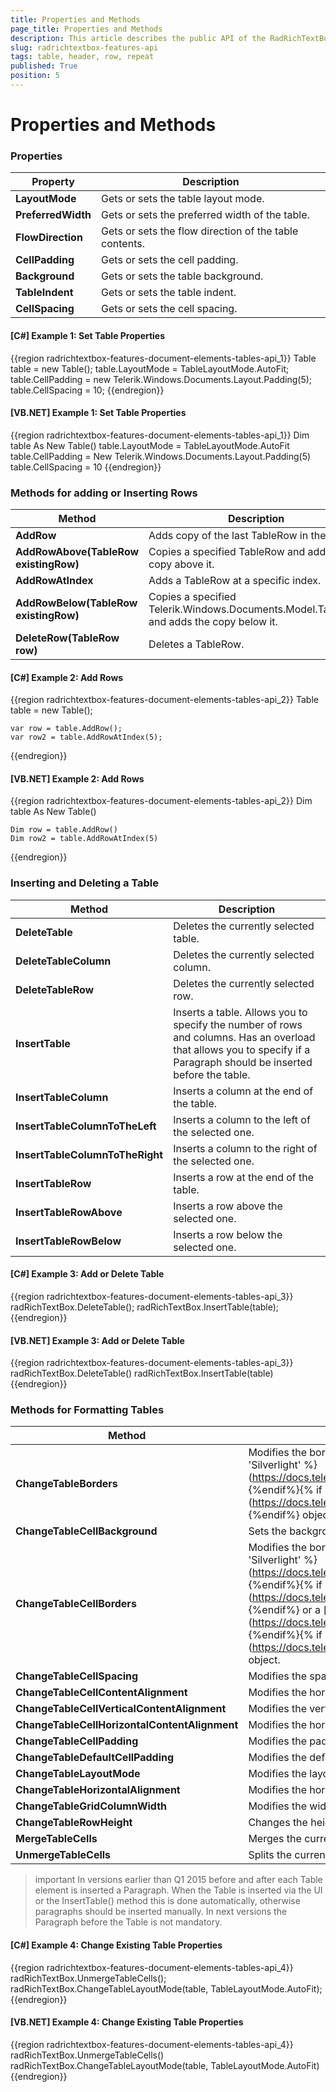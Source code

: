 ```yaml
--- 
title: Properties and Methods
page_title: Properties and Methods
description: This article describes the public API of the RadRichTextBox Table element.
slug: radrichtextbox-features-api
tags: table, header, row, repeat
published: True
position: 5
---
```


# Properties and Methods

### Properties

|__Property__|__Description__|
|---|---|
|__LayoutMode__|Gets or sets the table layout mode.|
|__PreferredWidth__|Gets or sets the preferred width of the table.|
|__FlowDirection__|Gets or sets the flow direction of the table contents.|
|__CellPadding__| Gets or sets the cell padding.|
|__Background__|Gets or sets the table background.|
|__TableIndent__|Gets or sets the table indent.|
|__CellSpacing__|Gets or sets the cell spacing.|

#### __[C#] Example 1: Set Table Properties__

{{region radrichtextbox-features-document-elements-tables-api_1}}
    Table table = new Table();
    table.LayoutMode = TableLayoutMode.AutoFit;
    table.CellPadding = new Telerik.Windows.Documents.Layout.Padding(5);
    table.CellSpacing = 10;
{{endregion}}

#### __[VB.NET] Example 1: Set Table Properties__

{{region radrichtextbox-features-document-elements-tables-api_1}}
    Dim table As New Table()
	table.LayoutMode = TableLayoutMode.AutoFit
	table.CellPadding = New Telerik.Windows.Documents.Layout.Padding(5)
	table.CellSpacing = 10
{{endregion}}

### Methods for adding or Inserting Rows

|__Method__|__Description__|
|---|---|
|__AddRow__|Adds copy of the last TableRow in the table.|
|__AddRowAbove(TableRow existingRow)__|Copies a specified TableRow and adds the copy above it.|
|__AddRowAtIndex__| Adds a TableRow at a specific index.|
|__AddRowBelow(TableRow existingRow)__|Copies a specified Telerik.Windows.Documents.Model.TableRow and adds the copy below it.|
|__DeleteRow(TableRow row)__| Deletes a TableRow.|
 
#### __[C#] Example 2: Add Rows__

{{region radrichtextbox-features-document-elements-tables-api_2}}
    Table table = new Table();

    var row = table.AddRow();
    var row2 = table.AddRowAtIndex(5);
{{endregion}}

#### __[VB.NET] Example 2: Add Rows__

{{region radrichtextbox-features-document-elements-tables-api_2}}
    Dim table As New Table()

	Dim row = table.AddRow()
	Dim row2 = table.AddRowAtIndex(5)
{{endregion}}

### Inserting and Deleting a Table

|__Method__|__Description__|
|---|---|
|__DeleteTable__|Deletes the currently selected table.|
|__DeleteTableColumn__|Deletes the currently selected column.|
|__DeleteTableRow__|Deletes the currently selected row.|
|__InsertTable__|Inserts a table. Allows you to specify the number of rows and columns. Has an overload that allows you to specify if a Paragraph should be inserted before the table.|
|__InsertTableColumn__|Inserts a column at the end of the table.|
|__InsertTableColumnToTheLeft__|Inserts a column to the left of the selected one.|
|__InsertTableColumnToTheRight__|Inserts a column to the right of the selected one.|
|__InsertTableRow__|Inserts a row at the end of the table.|
|__InsertTableRowAbove__|Inserts a row above the selected one.|
|__InsertTableRowBelow__|Inserts a row below the selected one.|
 
#### __[C#] Example 3: Add or Delete Table__

{{region radrichtextbox-features-document-elements-tables-api_3}}
    radRichTextBox.DeleteTable();
    radRichTextBox.InsertTable(table);
{{endregion}}

#### __[VB.NET] Example 3: Add or Delete Table__

{{region radrichtextbox-features-document-elements-tables-api_3}}
    radRichTextBox.DeleteTable()
    radRichTextBox.InsertTable(table)
{{endregion}}

### Methods for Formatting Tables

|__Method__|__Description__|
|---|---|
|__ChangeTableBorders__|Modifies the borders of the currently selected table via a [__TableBorders__]{% if site.site_name == 'Silverlight' %}(https://docs.telerik.com/devtools/silverlight/api/telerik.windows.documents.model.tableborders){%endif%}{% if site.site_name == 'WPF' %}(https://docs.telerik.com/devtools/wpf/api/telerik.windows.documents.model.tableborders){%endif%} object.|
|__ChangeTableCellBackground__|Sets the background color of the currently selected cell.|
|__ChangeTableCellBorders__|Modifies the borders of the currently selected table via a [__TableCellBorders__ ]{% if site.site_name == 'Silverlight' %}(https://docs.telerik.com/devtools/silverlight/api/telerik.windows.documents.model.tablecellborders){%endif%}{% if site.site_name == 'WPF' %}(https://docs.telerik.com/devtools/wpf/api/telerik.windows.documents.model.tablecellborders){%endif%} or a [__Border__]{% if site.site_name == 'Silverlight' %}(https://docs.telerik.com/devtools/silverlight/api/telerik.windows.documents.model.border){%endif%}{% if site.site_name == 'WPF' %}(https://docs.telerik.com/devtools/wpf/api/telerik.windows.documents.model.border){%endif%} object.|
|__ChangeTableCellSpacing__| Modifies the spacing between the cells.|
|__ChangeTableCellContentAlignment__|Modifies the horizontal and vertical content alignment of the currently selected cell.|
|__ChangeTableCellVerticalContentAlignment__|Modifies the vertical alignment of the currently selected cell.|
|__ChangeTableCellHorizontalContentAlignment__|Modifies the horizontal alignment of the currently selected cell.|
|__ChangeTableCellPadding__|Modifies the padding of the currently selected cell.|
|__ChangeTableDefaultCellPadding__|Modifies the default cell padding of the currently selected table.|
|__ChangeTableLayoutMode__|Modifies the layout mode of a table.|
|__ChangeTableHorizontalAlignment__|Modifies the horizontal alignment of the currently selected table.|
|__ChangeTableGridColumnWidth__|Modifies the width of the column with the specified zero-based index.|
|__ChangeTableRowHeight__|Changes the height of a table row.|
|__MergeTableCells__|Merges the currently selected cells.|
|__UnmergeTableCells__|Splits the currently selected table cell if it has been merged.|

>important In versions earlier than Q1 2015 before and after each Table element is inserted a Paragraph. When the Table is inserted via the UI or the InsertTable() method this is done automatically, otherwise paragraphs should be inserted manually. In next versions the Paragraph before the Table is not mandatory.

#### __[C#] Example 4: Change Existing Table Properties__
{{region radrichtextbox-features-document-elements-tables-api_4}}
    radRichTextBox.UnmergeTableCells();
    radRichTextBox.ChangeTableLayoutMode(table, TableLayoutMode.AutoFit);
{{endregion}}

#### __[VB.NET] Example 4: Change Existing Table Properties__
{{region radrichtextbox-features-document-elements-tables-api_4}}
    radRichTextBox.UnmergeTableCells()
    radRichTextBox.ChangeTableLayoutMode(table, TableLayoutMode.AutoFit)
{{endregion}}
